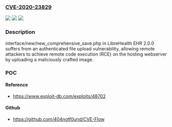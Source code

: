 ### [CVE-2020-23829](https://cve.mitre.org/cgi-bin/cvename.cgi?name=CVE-2020-23829)
![](https://img.shields.io/static/v1?label=Product&message=n%2Fa&color=blue)
![](https://img.shields.io/static/v1?label=Version&message=n%2Fa&color=blue)
![](https://img.shields.io/static/v1?label=Vulnerability&message=n%2Fa&color=brighgreen)

### Description

interface/new/new_comprehensive_save.php in LibreHealth EHR 2.0.0 suffers from an authenticated file upload vulnerability, allowing remote attackers to achieve remote code execution (RCE) on the hosting webserver by uploading a maliciously crafted image.

### POC

#### Reference
- https://www.exploit-db.com/exploits/48702

#### Github
- https://github.com/404notf0und/CVE-Flow

